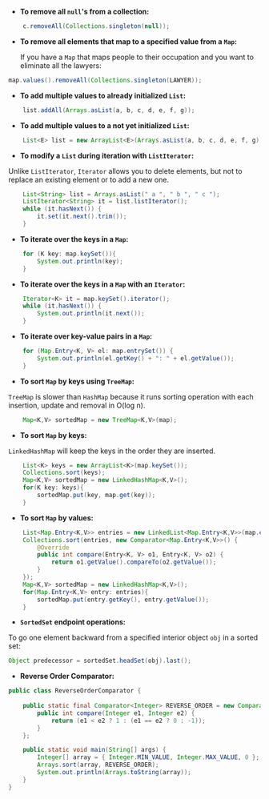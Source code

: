 - __To remove all `null`'s from a collection:__

```java
 	c.removeAll(Collections.singleton(null));
```

- __To remove all elements that map to a specified value from a `Map`:__

	If you have a `Map` that maps people to their occupation and you want to eliminate all the lawyers: 

```java
map.values().removeAll(Collections.singleton(LAWYER));
```

- __To add multiple values to already initialized `List`:__

```java
 	list.addAll(Arrays.asList(a, b, c, d, e, f, g));
```

- __To add multiple values to a not yet initialized `List`:__

```java 	
	List<E> list = new ArrayList<E>(Arrays.asList(a, b, c, d, e, f, g));
```

- __To modify a `List` during iteration with `ListIterator`:__  

Unlike `ListIterator`, `Iterator` allows you to delete elements, but not to replace an existing element or to add a new one.

```java
	List<String> list = Arrays.asList(" a ", " b ", " c ");
	ListIterator<String> it = list.listIterator();
	while (it.hasNext()) {
		it.set(it.next().trim());
	}
```

- __To iterate over the keys in a `Map`:__

```java
	for (K key: map.keySet()){
		System.out.println(key);
	}
```

- __To iterate over the keys in a `Map` with an `Iterator`:__

```java
	Iterator<K> it = map.keySet().iterator();
	while (it.hasNext()) {
		System.out.println(it.next());
	}
```

- __To iterate over key-value pairs in a `Map`:__

```java
	for (Map.Entry<K, V> el: map.entrySet()) {
		System.out.println(el.getKey() + ": " + el.getValue());
	}
```

- __To sort `Map` by keys using `TreeMap`:__

`TreeMap` is slower than `HashMap` because it runs sorting operation with each insertion, update and removal in O(log n).

```java
	Map<K,V> sortedMap = new TreeMap<K,V>(map);
```

- __To sort `Map` by keys:__  

`LinkedHashMap` will keep the keys in the order they are inserted.

```java
	List<K> keys = new ArrayList<K>(map.keySet());
	Collections.sort(keys);
	Map<K,V> sortedMap = new LinkedHashMap<K,V>();
	for(K key: keys){
		sortedMap.put(key, map.get(key));
	}
```

- __To sort `Map` by values:__

```java
	List<Map.Entry<K,V>> entries = new LinkedList<Map.Entry<K,V>>(map.entrySet());
	Collections.sort(entries, new Comparator<Map.Entry<K,V>>() {
		@Override
		public int compare(Entry<K, V> o1, Entry<K, V> o2) {
			return o1.getValue().compareTo(o2.getValue());
		}
	});
	Map<K,V> sortedMap = new LinkedHashMap<K,V>();
	for(Map.Entry<K,V> entry: entries){
		sortedMap.put(entry.getKey(), entry.getValue());
	}
```

- __`SortedSet` endpoint operations:__

To go one element backward from a specified interior object `obj` in a sorted set:

```java
Object predecessor = sortedSet.headSet(obj).last();
```

- __Reverse Order Comparator:__

```java
public class ReverseOrderComparator {
	
	public static final Comparator<Integer> REVERSE_ORDER = new Comparator<Integer>() {
		public int compare(Integer e1, Integer e2) {
			return (e1 < e2 ? 1 : (e1 == e2 ? 0 : -1));
		}
	};

	public static void main(String[] args) {
		Integer[] array = { Integer.MIN_VALUE, Integer.MAX_VALUE, 0 };
		Arrays.sort(array, REVERSE_ORDER);
		System.out.println(Arrays.toString(array));
	}
}
```

 	